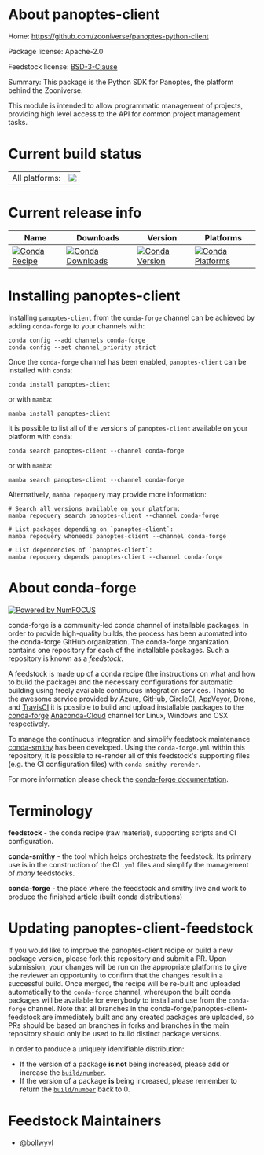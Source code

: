 About panoptes-client
=====================

Home: https://github.com/zooniverse/panoptes-python-client

Package license: Apache-2.0

Feedstock license: [BSD-3-Clause](https://github.com/conda-forge/panoptes-client-feedstock/blob/main/LICENSE.txt)

Summary: This package is the Python SDK for Panoptes, the platform behind the Zooniverse.

This module is intended to allow programmatic management of projects,
providing high level access to the API for common project management tasks.

Current build status
====================


<table><tr><td>All platforms:</td>
    <td>
      <a href="https://dev.azure.com/conda-forge/feedstock-builds/_build/latest?definitionId=17490&branchName=main">
        <img src="https://dev.azure.com/conda-forge/feedstock-builds/_apis/build/status/panoptes-client-feedstock?branchName=main">
      </a>
    </td>
  </tr>
</table>

Current release info
====================

| Name | Downloads | Version | Platforms |
| --- | --- | --- | --- |
| [![Conda Recipe](https://img.shields.io/badge/recipe-panoptes--client-green.svg)](https://anaconda.org/conda-forge/panoptes-client) | [![Conda Downloads](https://img.shields.io/conda/dn/conda-forge/panoptes-client.svg)](https://anaconda.org/conda-forge/panoptes-client) | [![Conda Version](https://img.shields.io/conda/vn/conda-forge/panoptes-client.svg)](https://anaconda.org/conda-forge/panoptes-client) | [![Conda Platforms](https://img.shields.io/conda/pn/conda-forge/panoptes-client.svg)](https://anaconda.org/conda-forge/panoptes-client) |

Installing panoptes-client
==========================

Installing `panoptes-client` from the `conda-forge` channel can be achieved by adding `conda-forge` to your channels with:

```
conda config --add channels conda-forge
conda config --set channel_priority strict
```

Once the `conda-forge` channel has been enabled, `panoptes-client` can be installed with `conda`:

```
conda install panoptes-client
```

or with `mamba`:

```
mamba install panoptes-client
```

It is possible to list all of the versions of `panoptes-client` available on your platform with `conda`:

```
conda search panoptes-client --channel conda-forge
```

or with `mamba`:

```
mamba search panoptes-client --channel conda-forge
```

Alternatively, `mamba repoquery` may provide more information:

```
# Search all versions available on your platform:
mamba repoquery search panoptes-client --channel conda-forge

# List packages depending on `panoptes-client`:
mamba repoquery whoneeds panoptes-client --channel conda-forge

# List dependencies of `panoptes-client`:
mamba repoquery depends panoptes-client --channel conda-forge
```


About conda-forge
=================

[![Powered by
NumFOCUS](https://img.shields.io/badge/powered%20by-NumFOCUS-orange.svg?style=flat&colorA=E1523D&colorB=007D8A)](https://numfocus.org)

conda-forge is a community-led conda channel of installable packages.
In order to provide high-quality builds, the process has been automated into the
conda-forge GitHub organization. The conda-forge organization contains one repository
for each of the installable packages. Such a repository is known as a *feedstock*.

A feedstock is made up of a conda recipe (the instructions on what and how to build
the package) and the necessary configurations for automatic building using freely
available continuous integration services. Thanks to the awesome service provided by
[Azure](https://azure.microsoft.com/en-us/services/devops/), [GitHub](https://github.com/),
[CircleCI](https://circleci.com/), [AppVeyor](https://www.appveyor.com/),
[Drone](https://cloud.drone.io/welcome), and [TravisCI](https://travis-ci.com/)
it is possible to build and upload installable packages to the
[conda-forge](https://anaconda.org/conda-forge) [Anaconda-Cloud](https://anaconda.org/)
channel for Linux, Windows and OSX respectively.

To manage the continuous integration and simplify feedstock maintenance
[conda-smithy](https://github.com/conda-forge/conda-smithy) has been developed.
Using the ``conda-forge.yml`` within this repository, it is possible to re-render all of
this feedstock's supporting files (e.g. the CI configuration files) with ``conda smithy rerender``.

For more information please check the [conda-forge documentation](https://conda-forge.org/docs/).

Terminology
===========

**feedstock** - the conda recipe (raw material), supporting scripts and CI configuration.

**conda-smithy** - the tool which helps orchestrate the feedstock.
                   Its primary use is in the construction of the CI ``.yml`` files
                   and simplify the management of *many* feedstocks.

**conda-forge** - the place where the feedstock and smithy live and work to
                  produce the finished article (built conda distributions)


Updating panoptes-client-feedstock
==================================

If you would like to improve the panoptes-client recipe or build a new
package version, please fork this repository and submit a PR. Upon submission,
your changes will be run on the appropriate platforms to give the reviewer an
opportunity to confirm that the changes result in a successful build. Once
merged, the recipe will be re-built and uploaded automatically to the
`conda-forge` channel, whereupon the built conda packages will be available for
everybody to install and use from the `conda-forge` channel.
Note that all branches in the conda-forge/panoptes-client-feedstock are
immediately built and any created packages are uploaded, so PRs should be based
on branches in forks and branches in the main repository should only be used to
build distinct package versions.

In order to produce a uniquely identifiable distribution:
 * If the version of a package **is not** being increased, please add or increase
   the [``build/number``](https://docs.conda.io/projects/conda-build/en/latest/resources/define-metadata.html#build-number-and-string).
 * If the version of a package **is** being increased, please remember to return
   the [``build/number``](https://docs.conda.io/projects/conda-build/en/latest/resources/define-metadata.html#build-number-and-string)
   back to 0.

Feedstock Maintainers
=====================

* [@bollwyvl](https://github.com/bollwyvl/)

